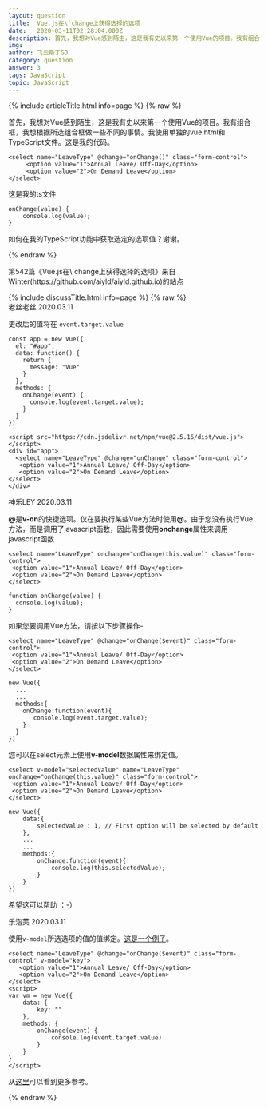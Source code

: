 ```yaml
---
layout: question
title:  Vue.js在\`change上获得选择的选项
date:   2020-03-11T02:28:04.000Z
description: 首先，我想对Vue感到陌生，这是我有史以来第一个使用Vue的项目。我有组合框，我想根据所选组合框做一些不同的事情。我使用单独的vue.html和TypeScript文件...
img: 
author: 飞云斯丁GO
category: question
answer: 3
tags: JavaScript
topic: JavaScript
---
```

<div class="article-root">
  <div class="article">
    {% include articleTitle.html info=page %}
    {% raw %}
    <div class="article-content"><p><font style="vertical-align: inherit;"><font style="vertical-align: inherit;">首先，我想对Vue感到陌生，这是我有史以来第一个使用Vue的项目。</font><font style="vertical-align: inherit;">我有组合框，我想根据所选组合框做一些不同的事情。</font><font style="vertical-align: inherit;">我使用单独的vue.html和TypeScript文件。</font><font style="vertical-align: inherit;">这是我的代码。</font></font></p>

<pre><code>&lt;select name="LeaveType" @change="onChange()" class="form-control"&gt;<font></font>
     &lt;option value="1"&gt;Annual Leave/ Off-Day&lt;/option&gt;<font></font>
     &lt;option value="2"&gt;On Demand Leave&lt;/option&gt;<font></font>
&lt;/select&gt;<font></font>
</code></pre>

<p><font style="vertical-align: inherit;"><font style="vertical-align: inherit;">这是我的ts文件</font></font></p>

<pre><code>onChange(value) {<font></font>
    console.log(value);<font></font>
}<font></font>
</code></pre>

<p><font style="vertical-align: inherit;"><font style="vertical-align: inherit;">如何在我的TypeScript功能中获取选定的选项值？</font><font style="vertical-align: inherit;">谢谢。</font></font></p></div>
    {% endraw %}
  </div>
  <p class="winter_mark">第542篇《Vue.js在\`change上获得选择的选项》来自Winter(https://github.com/aiyld/aiyld.github.io)的站点</p>
  <div class="discuss-wrapper">
    {% include discussTitle.html info=page %}
    {% raw %}
    <div class="discuss-list">
    <div class="discuss-item">
        <div class="discuss-parent">
          <div class="discuss-meta">
            <span class="discuss-user">老丝老丝</span>
            <span class="discuss-time">2020.03.11</span>
          </div>
          <div class="discuss-comment"><p><font style="vertical-align: inherit;"><font style="vertical-align: inherit;">更改后的值将在 </font></font><code>event.target.value</code></p>

<p></p><div class="snippet" data-lang="js" data-hide="false" data-console="true" data-babel="true">
<div class="snippet-code">
<pre class="snippet-code-js lang-js prettyprint-override"><code>const app = new Vue({<font></font>
  el: "#app",<font></font>
  data: function() {<font></font>
    return {<font></font>
      message: "Vue"<font></font>
    }<font></font>
  },<font></font>
  methods: {<font></font>
    onChange(event) {<font></font>
      console.log(event.target.value);<font></font>
    }<font></font>
  }<font></font>
})</code></pre>
<pre class="snippet-code-html lang-html prettyprint-override"><code>&lt;script src="https://cdn.jsdelivr.net/npm/vue@2.5.16/dist/vue.js"&gt;&lt;/script&gt;<font></font>
&lt;div id="app"&gt;<font></font>
  &lt;select name="LeaveType" @change="onChange" class="form-control"&gt;<font></font>
   &lt;option value="1"&gt;Annual Leave/ Off-Day&lt;/option&gt;<font></font>
   &lt;option value="2"&gt;On Demand Leave&lt;/option&gt;<font></font>
&lt;/select&gt;<font></font>
&lt;/div&gt;</code></pre>
</div>
</div>
<p></p></div>
        </div></div><div class="discuss-item">
        <div class="discuss-parent">
          <div class="discuss-meta">
            <span class="discuss-user">神乐LEY</span>
            <span class="discuss-time">2020.03.11</span>
          </div>
          <div class="discuss-comment"><p><strong><font style="vertical-align: inherit;"><font style="vertical-align: inherit;">@</font></font></strong><font style="vertical-align: inherit;"><font style="vertical-align: inherit;">是</font></font><strong><font style="vertical-align: inherit;"><font style="vertical-align: inherit;">v-on</font></font></strong><font style="vertical-align: inherit;"><font style="vertical-align: inherit;">的快捷选项</font><font style="vertical-align: inherit;">。</font><font style="vertical-align: inherit;">仅在要执行某些Vue方法时</font><font style="vertical-align: inherit;">使用</font></font><strong><font style="vertical-align: inherit;"><font style="vertical-align: inherit;">@</font></font></strong><font style="vertical-align: inherit;"><font style="vertical-align: inherit;">。</font><font style="vertical-align: inherit;">由于您没有执行Vue方法，而是调用了javascript函数，因此需要使用</font></font><strong><font style="vertical-align: inherit;"><font style="vertical-align: inherit;">onchange</font></font></strong><font style="vertical-align: inherit;"><font style="vertical-align: inherit;">属性来调用javascript函数</font></font></p>

<pre><code>&lt;select name="LeaveType" onchange="onChange(this.value)" class="form-control"&gt;<font></font>
 &lt;option value="1"&gt;Annual Leave/ Off-Day&lt;/option&gt;<font></font>
 &lt;option value="2"&gt;On Demand Leave&lt;/option&gt;<font></font>
&lt;/select&gt;<font></font>
<font></font>
function onChange(value) {<font></font>
  console.log(value);<font></font>
}<font></font>
</code></pre>

<p><font style="vertical-align: inherit;"><font style="vertical-align: inherit;">如果您要调用Vue方法，请按以下步骤操作-</font></font></p>

<pre><code>&lt;select name="LeaveType" @change="onChange($event)" class="form-control"&gt;<font></font>
 &lt;option value="1"&gt;Annual Leave/ Off-Day&lt;/option&gt;<font></font>
 &lt;option value="2"&gt;On Demand Leave&lt;/option&gt;<font></font>
&lt;/select&gt;<font></font>
<font></font>
new Vue({<font></font>
  ...<font></font>
  ...<font></font>
  methods:{<font></font>
    onChange:function(event){<font></font>
       console.log(event.target.value);<font></font>
    }<font></font>
  }<font></font>
})<font></font>
</code></pre>

<p><font style="vertical-align: inherit;"><font style="vertical-align: inherit;">您可以</font><font style="vertical-align: inherit;">在select元素上</font><font style="vertical-align: inherit;">使用</font></font><strong><font style="vertical-align: inherit;"><font style="vertical-align: inherit;">v-model</font></font></strong><font style="vertical-align: inherit;"><font style="vertical-align: inherit;">数据属性来绑定值。</font></font></p>

<pre><code>&lt;select v-model="selectedValue" name="LeaveType" onchange="onChange(this.value)" class="form-control"&gt;<font></font>
 &lt;option value="1"&gt;Annual Leave/ Off-Day&lt;/option&gt;<font></font>
 &lt;option value="2"&gt;On Demand Leave&lt;/option&gt;<font></font>
&lt;/select&gt;<font></font>
<font></font>
new Vue({<font></font>
    data:{<font></font>
        selectedValue : 1, // First option will be selected by default<font></font>
    },<font></font>
    ...<font></font>
    ...<font></font>
    methods:{<font></font>
        onChange:function(event){<font></font>
            console.log(this.selectedValue);<font></font>
        }<font></font>
    }<font></font>
})<font></font>
</code></pre>

<p><font style="vertical-align: inherit;"><font style="vertical-align: inherit;">希望这可以帮助 ：-）</font></font></p></div>
        </div></div><div class="discuss-item">
        <div class="discuss-parent">
          <div class="discuss-meta">
            <span class="discuss-user">乐泡芙</span>
            <span class="discuss-time">2020.03.11</span>
          </div>
          <div class="discuss-comment"><p><font style="vertical-align: inherit;"><font style="vertical-align: inherit;">使用</font></font><code>v-model</code><font style="vertical-align: inherit;"><font style="vertical-align: inherit;">所选选项的值的值绑定。</font></font><a href="https://jsfiddle.net/13qpbzcn/3/" rel="noreferrer"><font style="vertical-align: inherit;"><font style="vertical-align: inherit;">这是一个例子</font></font></a><font style="vertical-align: inherit;"><font style="vertical-align: inherit;">。</font></font></p>

<pre><code>&lt;select name="LeaveType" @change="onChange($event)" class="form-control" v-model="key"&gt;<font></font>
   &lt;option value="1"&gt;Annual Leave/ Off-Day&lt;/option&gt;<font></font>
   &lt;option value="2"&gt;On Demand Leave&lt;/option&gt;<font></font>
&lt;/select&gt;<font></font>
&lt;script&gt;<font></font>
var vm = new Vue({<font></font>
    data: {<font></font>
        key: ""<font></font>
    },<font></font>
    methods: {<font></font>
        onChange(event) {<font></font>
            console.log(event.target.value)<font></font>
        }<font></font>
    }<font></font>
}<font></font>
&lt;/script&gt;<font></font>
</code></pre>

<p><font style="vertical-align: inherit;"><font style="vertical-align: inherit;">从</font></font><a href="https://vuejs.org/v2/guide/forms.html#Select" rel="noreferrer"><font style="vertical-align: inherit;"><font style="vertical-align: inherit;">这里</font></font></a><font style="vertical-align: inherit;"><font style="vertical-align: inherit;">可以看到更多参考</font><font style="vertical-align: inherit;">。</font></font></p></div>
        </div></div>
    </div>
    {% endraw %}
  </div>
<div>
